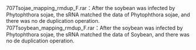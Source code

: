 707Tsojae_mapping_rmdup_F.rar：After the soybean was infected by Phytophthora sojae, the sRNA matched the data of Phytophthora sojae, and there was no de duplication operation.
707Tsoybean_mapping_rmdup_F.rar：After the soybean was infected by Phytophthora sojae, the sRNA matched the data of Soybean, and there was no de duplication operation.